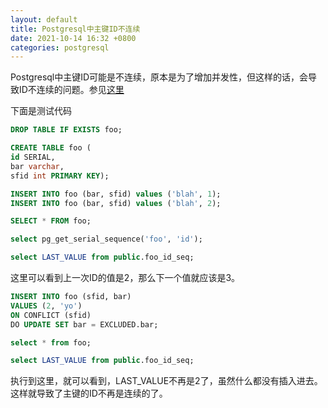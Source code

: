 ```yaml
---
layout: default
title: Postgresql中主键ID不连续
date: 2021-10-14 16:32 +0800
categories: postgresql
---
```


Postgresql中主键ID可能是不连续，原本是为了增加并发性，但这样的话，会导致ID不连续的问题。参见[这里](https://stackoverflow.com/questions/9984196/postgresql-gapless-sequences)

下面是测试代码

```sql
DROP TABLE IF EXISTS foo;

CREATE TABLE foo (
id SERIAL,
bar varchar,
sfid int PRIMARY KEY);

INSERT INTO foo (bar, sfid) values ('blah', 1);
INSERT INTO foo (bar, sfid) values ('blah', 2);

SELECT * FROM foo;

select pg_get_serial_sequence('foo', 'id');

select LAST_VALUE from public.foo_id_seq;

```

这里可以看到上一次ID的值是2，那么下一个值就应该是3。

```sql
INSERT INTO foo (sfid, bar)
VALUES (2, 'yo')
ON CONFLICT (sfid)
DO UPDATE SET bar = EXCLUDED.bar;

select * from foo;

select LAST_VALUE from public.foo_id_seq;
```

执行到这里，就可以看到，LAST_VALUE不再是2了，虽然什么都没有插入进去。这样就导致了主键的ID不再是连续的了。
